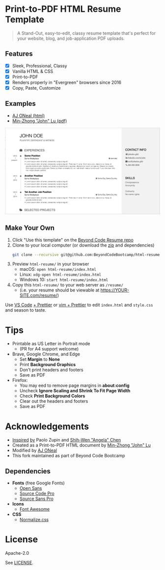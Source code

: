 # Print-to-PDF HTML Resume Template

> A Stand-Out, easy-to-edit, classy resume template that's perfect for your website, blog, and job-application PDF uploads.

## Features

- [x] Sleek, Professional, Classy
- [x] Vanilla HTML & CSS
- [x] Print-to-PDF
- [x] Renders properly in "Evergreen" browsers since 2016
- [x] Copy, Paste, Customize

## Examples

- [AJ ONeal (html)](https://coolaj86.com/resume/)
- [Min-Zhong "John" Lu (pdf)](https://mnjul.net/cv/resume.pdf)

[![](/examples/john-doe-resume-preview.png)](/examples/john-doe-resume.png)

## Make Your Own

1. Click "Use this template" on the [Beyond Code Resume repo](https://github.com/BeyondCodeBootcamp/html-resume)
2. Clone to your local computer (or download the [zip](https://github.com/BeyondCodeBootcamp/html-resume/archive/refs/heads/main.zip) and dependencies)
   ```bash
   git clone --recursive git@github.com:BeyondCodeBootcamp/html-resume.git
   ```
3. Preview `html-resume/` in your browser
   - macOS: `open html-resume/index.html`
   - Linux: `xdg-open html-resume/index.html`
   - Windows 10: `start html-resume/index.html`
4. Copy this `html-resume/` to your web server as `/resume/`
   - (i.e. your resume should be viewable at https://YOUR-SITE.com/resume/)

Use [VS Code](https://code.visualstudio.com) [+ Prettier](https://marketplace.visualstudio.com/items?itemName=esbenp.prettier-vscode)
or [vim + Prettier](https://webinstall.dev/vim-essential)
to edit `index.html` and `style.css` and season to taste.

# Tips

- Printable as US Letter in Portrait mode
  - (PR for A4 support welcome)
- Brave, Google Chrome, and Edge
  - Set **Margin** to **None**
  - Print **Background Graphics**
  - Don't print headers and footers
  - Save as PDF
- Firefox:
  - You may eed to remove page margins in **about:config**
  - Uncheck **Ignore Scaling and Shrink To Fit Page Width**
  - Check **Print Background Colors**
  - Clear out the headers and footers
  - Save as PDF

# Acknowledgements

- [Inspired](https://blogs.purincess.tw/matrixblog/2016/04/typesetting-resume-with-html-and-css/) [by](https://github.com/mnjul/html-resume) Paolo Zupin and [Shih-Wen "Angela" Chen](https://angelachen.design/2014/resume.pdf)
- Created as a Print-to-PDF HTML document by [Min-Zhong "John" Lu](https://mnjul.net/cv/resume.pdf)
- Modified by [AJ ONeal](https://coolaj86.com/resume/)
- This fork maintained as part of Beyond Code Bootcamp

## Dependencies

- **Fonts** (free Google Fonts)
  - [Open Sans](https://www.google.com/fonts/specimen/Open+Sans)
  - [Source Code Pro](https://fonts.google.com/specimen/Source+Code+Pro)
  - [Source Sans Pro](https://www.google.com/fonts/specimen/Source+Sans+Pro)
- **Icons**
  - [Font Awesome](https://fortawesome.github.io/Font-Awesome/)
- **CSS**
  - [Normalize.css](https://necolas.github.io/normalize.css/)

# License

Apache-2.0

See [LICENSE](/LICENSE).
